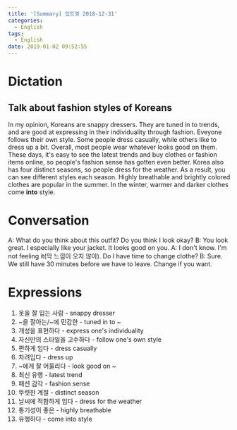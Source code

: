 ```yaml
---
title: '[Summary] 입트영 2018-12-31'
categories:
  - English
tags:
  - English
date: 2019-01-02 09:52:55
---
```


# Dictation

## Talk about fashion styles of Koreans

In my opinion, Koreans are snappy dressers. They are tuned in to trends, and are good at expressing in their individuality through fashion. Eveyone follows their own style. Some people dress casually, while others like to dress up a bit. Overall, most people wear whatever looks good on them. These days, it's easy to see the latest trends and buy clothes or fashion items online, so people's fashion sense has gotten even better. Korea also has four distinct seasons, so people dress for the weather. As a result, you can see different styles each season. Highly breathable and brightly colored clothes are popular in the summer. In the winter, warmer and darker clothes come **into** style.

# Conversation

A: What do you think about this outfit? Do you think I look okay?
B: You look great. I especially like your jacket. It looks good on you.
A: I don't know. I'm not feeling it(막 느낌이 오지 않아). Do I have time to change clothe?
B: Sure. We still have 30 minutes before we have to leave. Change if you want.


# Expressions

1. 옷을 잘 입는 사람 - snappy dresser
2. ~을 잘아는/~에 민감한 - tuned in to ~
3. 개성을 표현하다 - express one's individuality
4. 자신만의 스타일을 고수하다 - follow one's own style
5. 편하게 입다 - dress casually
6. 차려입다 - dress up
7. ~에게 잘 어울리다 - look good on ~
8. 최신 유행 - latest trend
9. 패션 감각 - fashion sense
10. 뚜렷한 계절 - distinct season
11. 날씨에 적합하게 입다 - dress for the weather
12. 통기성이 좋은 - highly breathable
13. 유행하다 - come into style